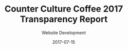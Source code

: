---
title: Counter Culture Coffee 2017 Transparency Report
subtitle: Website Development
layout: default
modal-id: 9
date: 2017-07-15
img: TreportcccTHUMB.png
thumbnail: TreportcccTHUMB.png
alt: ccc Transparency Report
project-date: 2017
employer: Counter Culture Coffee
category: Web Development
description: This transparency report for Counter Culture maintained the original layout of the 2015 repor.  However, it included an updated design and involved incorporating the Woocommerce custom post type into the page creation. We also worked to improve the data to compare and contrast the different years in the same report. 

---